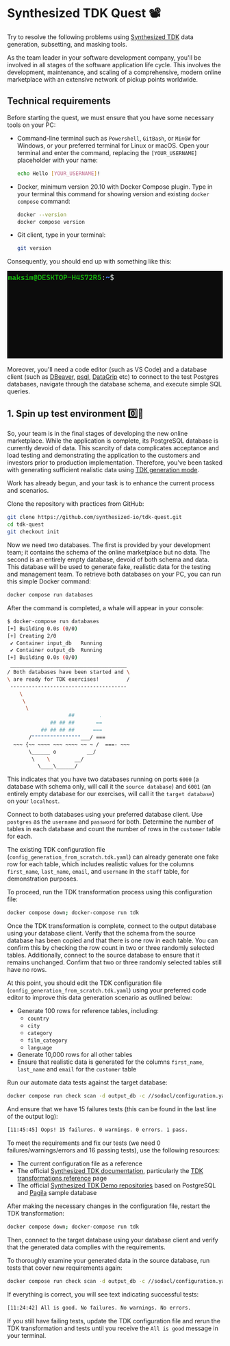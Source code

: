 # Synthesized TDK Quest 📽️

Try to resolve the following problems using [Synthesized TDK](https://docs.synthesized.io/tdk/latest/) data generation, subsetting, and masking tools.

As the team leader in your software development company, you'll be involved in all stages of the software application life cycle. This involves the development, maintenance, and scaling of a comprehensive, modern online marketplace with an extensive network of pickup points worldwide.

## Technical requirements

Before starting the quest, we must ensure that you have some necessary tools on your PC:

- Command-line terminal such as `Powershell`, `GitBash`, or `MinGW` for Windows, or your preferred terminal for Linux or macOS. Open your terminal and enter the command, replacing the `[YOUR_USERNAME]` placeholder with your name:
    
    ```bash
    echo Hello [YOUR_USERNAME]!
    ```
    
- Docker, minimum version 20.10 with Docker Compose plugin. Type in your terminal this command for showing version and existing `docker compose` command:
    
    ```bash
    docker --version
    docker compose version
    ```
    
- Git client, type in your terminal:
    
    ```bash
    git version
    ```

Consequently, you should end up with something like this:

![check-tools-version.gif](images/check-tools-version.gif)

Moreover, you'll need a code editor (such as VS Code) and a database client (such as [DBeaver](https://dbeaver.io/download/), [psql](https://www.postgresql.org/docs/current/app-psql.html), [DataGrip](https://www.jetbrains.com/datagrip/) etc) to connect to the test Postgres databases, navigate through the database schema, and execute simple SQL queries.

## 1. Spin up test environment 0️⃣🧪

So, your team is in the final stages of developing the new online marketplace. While the application is complete, its PostgreSQL database is currently devoid of data. This scarcity of data complicates acceptance and load testing and demonstrating the application to the customers and investors prior to production implementation. Therefore, you've been tasked with generating sufficient realistic data using [TDK generation mode](https://docs.synthesized.io/tdk/latest/user_guide/tutorial/generation).

Work has already begun, and your task is to enhance the current process and scenarios.

Clone the repository with practices from GitHub:

```bash
git clone https://github.com/synthesized-io/tdk-quest.git
cd tdk-quest
git checkout init
```

Now we need two databases. The first is provided by your development team; it contains the schema of the online marketplace but no data. The second is an entirely empty database, devoid of both schema and data. This database will be used to generate fake, realistic data for the testing and management team. To retrieve both databases on your PC, you can run this simple Docker command:

```bash
docker compose run databases
```

After the command is completed, a whale will appear in your console:

```bash
$ docker-compose run databases
[+] Building 0.0s (0/0)                                                                               docker:default
[+] Creating 2/0
 ✔ Container input_db   Running                                                                                 0.0s
 ✔ Container output_db  Running                                                                                 0.0s
[+] Building 0.0s (0/0)                                                                               docker:default
 ______________________________________
/ Both databases have been started and \
\ are ready for TDK exercises!         /
 --------------------------------------
    \
     \
      \
                    ##        .
              ## ## ##       ==
           ## ## ## ##      ===
       /""""""""""""""""___/ ===
  ~~~ {~~ ~~~~ ~~~ ~~~~ ~~ ~ /  ===- ~~~
       \______ o          __/
        \    \        __/
          \____\______/
```

This indicates that you have two databases running on ports `6000` (a database with schema only, will call it the `source database`) and `6001` (an entirely empty database for our exercises, will call it the `target database`) on your `localhost`.

Connect to both databases using your preferred database client. Use `postgres` as the `username` and `password` for both. Determine the number of tables in each database and count the number of rows in the `customer` table for each.

The existing TDK configuration file (`config_generation_from_scratch.tdk.yaml`) can already generate one fake row for each table, which includes realistic values for the columns `first_name`, `last_name`, `email`, and `username` in the `staff` table, for demonstration purposes.

To proceed, run the TDK transformation process using this configuration file:

```bash
docker compose down; docker-compose run tdk
```

Once the TDK transformation is complete, connect to the output database using your database client. Verify that the schema from the source database has been copied and that there is one row in each table. You can confirm this by checking the row count in two or three randomly selected tables. Additionally, connect to the source database to ensure that it remains unchanged. Confirm that two or three randomly selected tables still have no rows.

At this point, you should edit the TDK configuration file (`config_generation_from_scratch.tdk.yaml`) using your preferred code editor to improve this data generation scenario as outlined below:

- Generate 100 rows for reference tables, including:
    - `country`
    - `city`
    - `category`
    - `film_category`
    - `language`
- Generate 10,000 rows for all other tables
- Ensure that realistic data is generated for the columns `first_name`, `last_name` and `email` for the `customer` table

Run our automate data tests against the target database:

```bash
docker compose run check scan -d output_db -c //sodacl/configuration.yaml //sodacl/checks_for_generation_from_scratch.yaml
```

And ensure that we have 15 failures tests (this can be found in the last line of the output log):

```bash
[11:45:45] Oops! 15 failures. 0 warnings. 0 errors. 1 pass.
```

To meet the requirements and fix our tests (we need 0 failures/warnings/errors and 16 passing tests), use the following resources:

- The current configuration file as a reference
- The official [Synthesized TDK documentation](https://docs.synthesized.io/tdk/latest/), particularly the [TDK transformations reference](https://docs.synthesized.io/tdk/latest/user_guide/reference/transformations) page
- The official [Synthesized TDK Demo repositories](https://github.com/synthesized-io/tdk-demo/tree/main/postgres) based on PostgreSQL and [Pagila](https://github.com/devrimgunduz/pagila) sample database

After making the necessary changes in the configuration file, restart the TDK transformation:

```bash
docker compose down; docker-compose run tdk
```

Then, connect to the target database using your database client and verify that the generated data complies with the requirements.

To thoroughly examine your generated data in the source database, run tests that cover new requirements again:

```bash
docker compose run check scan -d output_db -c //sodacl/configuration.yaml //sodacl/checks_for_generation_from_scratch.yaml
```

If everything is correct, you will see text indicating successful tests:

```bash
[11:24:42] All is good. No failures. No warnings. No errors.
```

If you still have failing tests, update the TDK configuration file and rerun the TDK transformation and tests until you receive the `All is good` message in your terminal.
